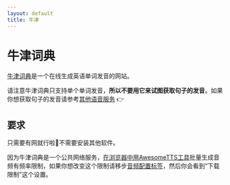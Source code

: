 ```yaml
---
layout: default
title: 牛津
---
```

# 牛津词典

<!-- The [Oxford  Dictionary](http://www.oxforddictionaries.com) is an online service with high-quality pronunciations of most  common English words. -->

[牛津词典](http://www.oxforddictionaries.com)是一个在线生成英语单词发音的网站。

<!-- Please note that this service generally supports single words only and  **cannot be used to speak arbitrary sentences or phrases**.  Because of this, you may want to use Oxford as [part  of a **in-order** service group](/usage/groups.html) so that you can fallback to  [another service](/services) when the Oxford  Dictionary does not have audio for your input. -->

请注意牛津词典只支持单个单词发音，**所以不要用它来试图获取句子的发音**。如果你想获取句子的发音请参考[其他语音服务](/services.html) :point_right:

<!-- ## Requirements -->

## 要求

<!-- An Internet connection is required to use Oxford from AwesomeTTS, but no  special software needs to be installed and it can be used from any operating  system. -->

只需要有网就行啦:clap:不需要安装其他软件。

<!-- Because Oxford is a public Internet service, mass generation of MP3s using  the [tool in the Card Browser](/usage/browser.html) is rate-limited.  In addition, the Oxford Dictionary is rate-limited by **twice the  amount** of other Internet-based services because Oxford requires two  requests for every word searched. If you would like to tweak this behavior  for your installation of AwesomeTTS, go to the [MP3s  configuration tab](/config/mp3s.html) and look for the &ldquo;Download Throttling&rdquo;  settings. -->

因为牛津词典是一个公共网络服务，[在浏览器中用AwesomeTTS工具](/usage/browser.html)批量生成音频有频率限制，如果你想改变这个限制请移步[音频配置标签](/config/mp3s.html)，然后你会看到“下载限制”这个设置。